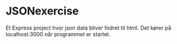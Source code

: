 # JSONexercise

Et Express project hvor json data bliver fodret til html. Det kører på localhost:3000 når programmet er startet. 
